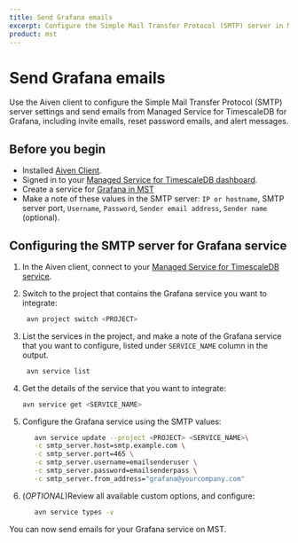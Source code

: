 ```yaml
---
title: Send Grafana emails
excerpt: Configure the Simple Mail Transfer Protocol (SMTP) server in MST for Grafana.
product: mst
---
```


# Send Grafana emails

Use the Aiven client to configure the Simple Mail Transfer Protocol (SMTP)
server settings and send emails from Managed Service for
TimescaleDB for Grafana, including invite emails, reset password emails, and alert
messages.

## Before you begin

*   Installed [Aiven Client][aiven-client-mst].
*   Signed in to your [Managed Service for TimescaleDB dashboard][mst-login].
*   Create a service for [Grafana in MST][grafana-install]
*   Make a note of these values in the SMTP server: `IP or hostname`, SMTP
    server port, `Username`, `Password`, `Sender email address`, `Sender name`
    (optional).

<procedure>

## Configuring the SMTP server for Grafana service

1.  In the Aiven client, connect to your
    [Managed Service for TimescaleDB service][aiven-client-mst].

1.  Switch to the project that contains the Grafana service you want to
    integrate:

    ```bash
     avn project switch <PROJECT>
    ```

1.  List the services in the project, and make a note of the Grafana service
    that you want to configure, listed under `SERVICE_NAME` column in the
    output.

    ```bash
     avn service list
    ```

1.  Get the details of the service that you want to integrate:

    ```bash
    avn service get <SERVICE_NAME>
    ```

1.  Configure the Grafana service using the SMTP values:

    ```bash
       avn service update --project <PROJECT> <SERVICE_NAME>\
       -c smtp_server.host=smtp.example.com \
       -c smtp_server.port=465 \
       -c smtp_server.username=emailsenderuser \
       -c smtp_server.password=emailsenderpass \
       -c smtp_server.from_address="grafana@yourcompany.com"
    ```

1.  (*OPTIONAL*)Review all available custom options, and configure:

    ```bash
       avn service types -v
    ```

You can now send emails for your Grafana service on MST.

</procedure>

[grafana-install]: /timescaledb/:currentVersion:/tutorials/grafana/installation/#create-a-new-service-for-grafana
[mst-login]: https://portal.managed.timescale.com
[aiven-client-mst]: /mst/:currentVersion:/aiven-client/aiven-client-install
